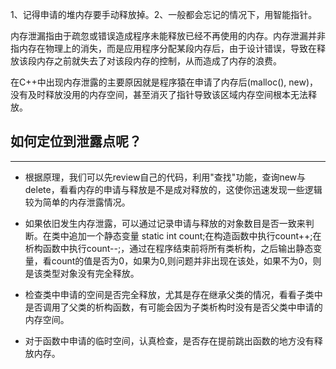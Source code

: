 1、记得申请的堆内存要手动释放掉。2、一般都会忘记的情况下，用智能指针。

内存泄漏指由于疏忽或错误造成程序未能释放已经不再使用的内存。内存泄漏并非指内存在物理上的消失，而是应用程序分配某段内存后，由于设计错误，导致在释放该段内存之前就失去了对该段内存的控制，从而造成了内存的浪费。

在C++中出现内存泄露的主要原因就是程序猿在申请了内存后(malloc(), new)，没有及时释放没用的内存空间，甚至消灭了指针导致该区域内存空间根本无法释放。


## 如何定位到泄露点呢？
---

- 根据原理，我们可以先review自己的代码，利用"查找"功能，查询new与delete，看看内存的申请与释放是不是成对释放的，这使你迅速发现一些逻辑较为简单的内存泄露情况。


- 如果依旧发生内存泄露，可以通过记录申请与释放的对象数目是否一致来判断。在类中追加一个静态变量 static int count;在构造函数中执行count++;在析构函数中执行count--;，通过在程序结束前将所有类析构，之后输出静态变量，看count的值是否为0，如果为0,则问题并非出现在该处，如果不为0，则是该类型对象没有完全释放。


- 检查类中申请的空间是否完全释放，尤其是存在继承父类的情况，看看子类中是否调用了父类的析构函数，有可能会因为子类析构时没有是否父类中申请的内存空间。


- 对于函数中申请的临时空间，认真检查，是否存在提前跳出函数的地方没有释放内存。
